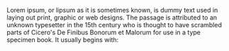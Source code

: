 Lorem ipsum, or lipsum as it is sometimes known, is dummy text used in laying out print, 
graphic or web designs. The passage is attributed to an unknown typesetter in the 15th 
century who is thought to have scrambled parts of Cicero's De Finibus Bonorum et Malorum 
for use in a type specimen book. It usually begins with: